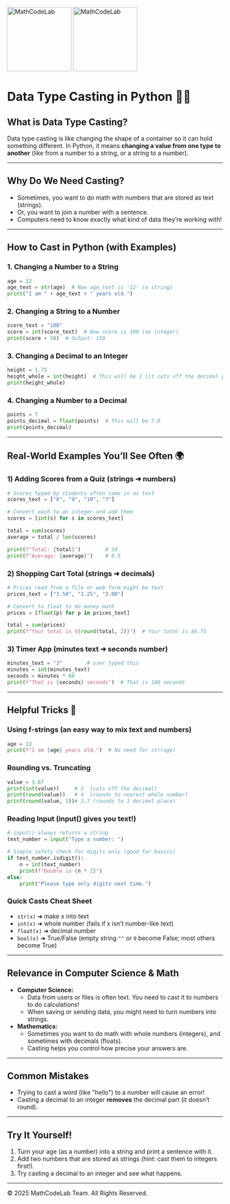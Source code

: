<img src="../../../CommonResources/Logo.MathCodeLab.Light.png#gh-light-mode-only" alt="MathCodeLab" width="150"/>
<img src="../../../CommonResources/Logo.MathCodeLab.Dark.jpg#gh-dark-mode-only" alt="MathCodeLab" width="150"/>

# Data Type Casting in Python 🧙‍♂️

## What is Data Type Casting?
Data type casting is like changing the shape of a container so it can hold something different. In Python, it means **changing a value from one type to another** (like from a number to a string, or a string to a number).

---

## Why Do We Need Casting?
- Sometimes, you want to do math with numbers that are stored as text (strings).
- Or, you want to join a number with a sentence.
- Computers need to know exactly what kind of data they’re working with!

---

## How to Cast in Python (with Examples)

### 1. Changing a Number to a String
```python
age = 12
age_text = str(age)  # Now age_text is '12' (a string)
print("I am " + age_text + " years old.")
```

### 2. Changing a String to a Number
```python
score_text = "100"
score = int(score_text)  # Now score is 100 (an integer)
print(score + 50)  # Output: 150
```

### 3. Changing a Decimal to an Integer
```python
height = 1.75
height_whole = int(height)  # This will be 1 (it cuts off the decimal part)
print(height_whole)
```

### 4. Changing a Number to a Decimal
```python
points = 7
points_decimal = float(points)  # This will be 7.0
print(points_decimal)
```

---

## Real-World Examples You’ll See Often 🌍

### 1) Adding Scores from a Quiz (strings ➜ numbers)
```python
# Scores typed by students often come in as text
scores_text = ["8", "9", "10", "7"]

# Convert each to an integer and add them
scores = [int(s) for s in scores_text]

total = sum(scores)
average = total / len(scores)

print(f"Total: {total}")        # 34
print(f"Average: {average}")    # 8.5
```

### 2) Shopping Cart Total (strings ➜ decimals)
```python
# Prices read from a file or web form might be text
prices_text = ["3.50", "1.25", "2.00"]

# Convert to float to do money math
prices = [float(p) for p in prices_text]

total = sum(prices)
print(f"Your total is ${round(total, 2)}")  # Your total is $6.75
```

### 3) Timer App (minutes text ➜ seconds number)
```python
minutes_text = "3"        # user typed this
minutes = int(minutes_text)
seconds = minutes * 60
print(f"That is {seconds} seconds")  # That is 180 seconds
```

---

## Helpful Tricks 🧰

### Using f-strings (an easy way to mix text and numbers)
```python
age = 12
print(f"I am {age} years old.")  # No need for str(age)
```

### Rounding vs. Truncating
```python
value = 3.67
print(int(value))     # 3  (cuts off the decimal)
print(round(value))   # 4  (rounds to nearest whole number)
print(round(value, 1))# 3.7 (rounds to 1 decimal place)
```

### Reading Input (input() gives you text!)
```python
# input() always returns a string
text_number = input("Type a number: ")

# Simple safety check for digits only (good for basics)
if text_number.isdigit():
    n = int(text_number)
    print(f"Double is {n * 2}")
else:
    print("Please type only digits next time.")
```

### Quick Casts Cheat Sheet
- `str(x)` ➜ make x into text
- `int(x)` ➜ whole number (fails if x isn’t number-like text)
- `float(x)` ➜ decimal number
- `bool(x)` ➜ True/False (empty string `""` or `0` become False; most others become True)

---

## Relevance in Computer Science & Math
- **Computer Science:**
  - Data from users or files is often text. You need to cast it to numbers to do calculations!
  - When saving or sending data, you might need to turn numbers into strings.
- **Mathematics:**
  - Sometimes you want to do math with whole numbers (integers), and sometimes with decimals (floats).
  - Casting helps you control how precise your answers are.

---

## Common Mistakes
- Trying to cast a word (like "hello") to a number will cause an error!
- Casting a decimal to an integer **removes** the decimal part (it doesn’t round).

---

## Try It Yourself!
1. Turn your age (as a number) into a string and print a sentence with it.
2. Add two numbers that are stored as strings (hint: cast them to integers first!).
3. Try casting a decimal to an integer and see what happens.

---

© 2025 MathCodeLab Team. All Rights Reserved.
